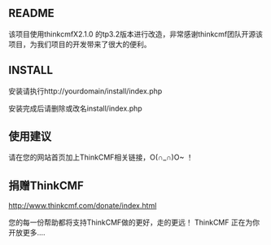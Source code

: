 ## README
该项目使用thinkcmfX2.1.0 的tp3.2版本进行改造，非常感谢thinkcmf团队开源该项目，为我们项目的开发带来了很大的便利。


## INSTALL
安装请执行http://yourdomain/install/index.php

安装完成后请删除或改名install/index.php


## 使用建议

请在您的网站首页加上ThinkCMF相关链接，O(∩_∩)O~ ！
  
## 捐赠ThinkCMF
http://www.thinkcmf.com/donate/index.html
  
您的每一份帮助都将支持ThinkCMF做的更好，走的更远！
ThinkCMF 正在为你开放更多....
